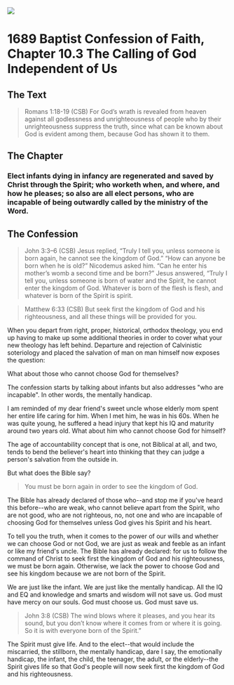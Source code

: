 <img class="intro-right" src="/images/art-1689.png">

# 1689 Baptist Confession of Faith, Chapter 10.3 The Calling of God Independent of Us

## The Text

>Romans 1:18-19 (CSB) For God’s wrath is revealed from heaven against all godlessness and unrighteousness of people who by their unrighteousness suppress the truth, since what can be known about God is evident among them, because God has shown it to them.

## The Chapter

### Elect infants dying in infancy are regenerated and saved by Christ through the Spirit; who worketh when, and where, and how he pleases; so also are all elect persons, who are incapable of being outwardly called by the ministry of the Word.

## The Confession

>John 3:3–6 (CSB) Jesus replied, “Truly I tell you, unless someone is born again, he cannot see the kingdom of God.” “How can anyone be born when he is old?” Nicodemus asked him. “Can he enter his mother’s womb a second time and be born?” Jesus answered, “Truly I tell you, unless someone is born of water and the Spirit, he cannot enter the kingdom of God. Whatever is born of the flesh is flesh, and whatever is born of the Spirit is spirit.

>Matthew 6:33 (CSB) But seek first the kingdom of God and his righteousness, and all these things will be provided for you.

When you depart from right, proper, historical, orthodox theology, you end up having to make up some additional theories in order to cover what your new theology has left behind. Departure and rejection of Calvinistic soteriology and placed the salvation of man on man himself now exposes the question:

What about those who cannot choose God for themselves?

The confession starts by talking about infants but also addresses "who are incapable". In other words, the mentally handicap.

I am reminded of my dear friend's sweet uncle whose elderly mom spent her entire life caring for him. When I met him, he was in his 60s. When he was quite young, he suffered a head injury that kept his IQ and maturity around two years old. What about him who cannot choose God for himself?

The age of accountability concept that is one, not Biblical at all, and two, tends to bend the believer's heart into thinking that they can judge a person's salvation from the outside in.

But what does the Bible say?

>You must be born again in order to see the kingdom of God.

The Bible has already declared of those who--and stop me if you've heard this before--who are weak, who cannot believe apart from the Spirit, who are not good, who are not righteous, no, not one and who are incapable of choosing God for themselves unless God gives his Spirit and his heart.

To tell you the truth, when it comes to the power of our wills and whether we can choose God or not God, we are just as weak and feeble as an infant or like my friend's uncle. The Bible has already declared: for us to follow the command of Christ to seek first the kingdom of God and his righteousness, we must be born again. Otherwise, we lack the power to choose God and see his kingdom because we are not born of the Spirit.

We are just like the infant. We are just like the mentally handicap. All the IQ and EQ and knowledge and smarts and wisdom will not save us. God must have mercy on our souls. God must choose us. God must save us.

>John 3:8 (CSB) The wind blows where it pleases, and you hear its sound, but you don’t know where it comes from or where it is going. So it is with everyone born of the Spirit.”

The Spirit must give life. And to the elect--that would include the miscarried, the stillborn, the mentally handicap, dare I say, the emotionally handicap, the infant, the child, the teenager, the adult, or the elderly--the Spirit gives life so that God's people will now seek first the kingdom of God and his righteousness.
